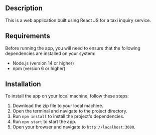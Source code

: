 ## Description

This is a web application built using React JS for a taxi inquiry service.

## Requirements

Before running the app, you will need to ensure that the following dependencies are installed on your system:

- Node.js (version 14 or higher)
- npm (version 6 or higher)

## Installation

To install the app on your local machine, follow these steps:

1. Download the zip file to your local machine.
2. Open the terminal and navigate to the project directory.
3. Run `npm install` to install the project's dependencies.
4. Run `npm start` to start the app.
5. Open your browser and navigate to `http://localhost:3000`.
